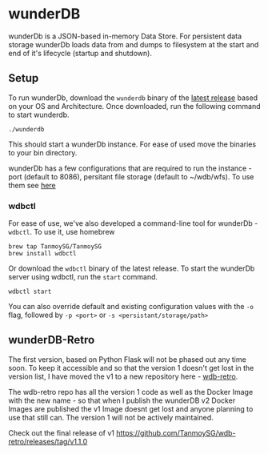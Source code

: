 # wunderDB

wunderDb is a JSON-based in-memory Data Store. For persistent data storage wunderDb loads data from and dumps to filesystem at the start and end of it's lifecycle (startup and shutdown). 

## Setup

To run wunderDb, download the `wunderdb` binary of the [latest release](https://github.com/TanmoySG/wunderDB/releases) based on your OS and Architecture. Once downloaded, run the following command to start wunderdb.

```shell
./wunderdb
```

This should start a wunderDb instance. For ease of used move the binaries to your bin directory.

wunderDb has a few configurations that are required to run the instance - port (default to 8086), persitant file storage (default to ~/wdb/wfs). To use them see [here]()

### wdbctl

For ease of use, we've also developed a command-line tool for wunderDb - `wdbctl`. To use it, use homebrew 
```shell
brew tap TanmoySG/TanmoySG
brew install wdbctl
```

Or download the `wdbctl` binary of the latest release. To start the wunderDb server using wdbctl, run the `start` command.

```shell
wdbctl start
```
You can also override default and existing configuration values with the `-o` flag, followed by `-p <port>` or `-s <persistant/storage/path>` 

## wunderDB-Retro

The first version, based on Python Flask will not be phased out any time soon. To keep it accessible and so that the version 1 doesn't get lost in the version list, I have moved the v1 to a new repository here - [wdb-retro](https://github.com/TanmoySG/wdb-retro).

The wdb-retro repo has all the version 1 code as well as the Docker Image with the new name - so that when I publish the wunderDB v2 Docker Images are published the v1 Image doesnt get lost and anyone planning to use that still can. The version 1 will not be actively maintained.

Check out the final release of v1 <https://github.com/TanmoySG/wdb-retro/releases/tag/v1.1.0>
